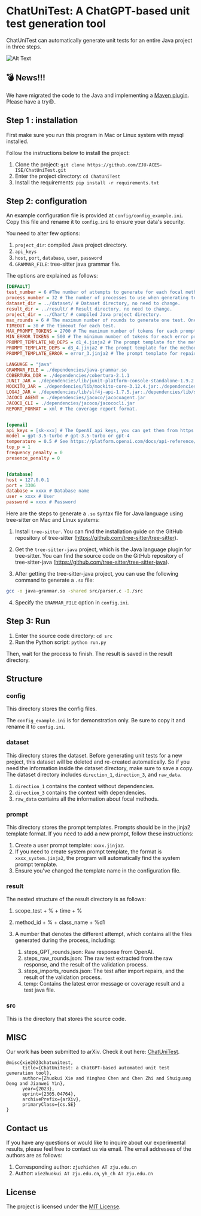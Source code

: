 # ChatUniTest: A ChatGPT-based unit test generation tool

ChatUniTest can automatically generate unit tests for an entire Java project in three steps.


![Alt Text](demo.gif)



## :bomb: News!!!

 We have migrated the code to the Java and implementing a [Maven plugin](https://github.com/ZJU-ACES-ISE/chatunitest-maven-plugin). Please have a try:heart_eyes:.

## Step 1 : installation
First make sure you run this program in Mac or Linux system with mysql installed.

Follow the instructions below to install the project:

1. Clone the project: `git clone https://github.com/ZJU-ACES-ISE/ChatUniTest.git`
2. Enter the project directory: `cd ChatUniTest`
3. Install the requirements: `pip install -r requirements.txt`

## Step 2: configuration

An example configuration file is provided at `config/config_example.ini`. Copy this file and rename it to `config.ini`
to ensure your data's security.

You need to alter few options:

1. `project_dir`: compiled Java project directory.
2. `api_keys`
3. `host`, `port`, `database`, `user`, `password`
4. `GRAMMAR_FILE`: tree-sitter java grammar file.

The options are explained as follows:

```ini
[DEFAULT]
test_number = 6 #The number of attempts to generate for each focal method.
process_number = 32 # The number of processes to use when generating tests.
dataset_dir = ../dataset/ # Dataset directory, no need to change.
result_dir = ../result/ # Result directory, no need to change.
project_dir = ../Chart/ # compiled Java project directory.
max_rounds = 6 # The maximum number of rounds to generate one test. One round for generation, 5 rounds for repairing the test.
TIMEOUT = 30 # The timeout for each test.
MAX_PROMPT_TOKENS = 2700 # The maximum number of tokens for each prompt.
MIN_ERROR_TOKENS = 500 # The minimum number of tokens for each error prompt.
PROMPT_TEMPLATE_NO_DEPS = d1_4.jinja2 # The prompt template for the method with no dependencies.
PROMPT_TEMPLATE_DEPS = d3_4.jinja2 # The prompt template for the method with dependencies.
PROMPT_TEMPLATE_ERROR = error_3.jinja2 # The prompt template for repairing the test.

LANGUAGE = "java"
GRAMMAR_FILE = ./dependencies/java-grammar.so
COBERTURA_DIR = ./dependencies/cobertura-2.1.1
JUNIT_JAR = ./dependencies/lib/junit-platform-console-standalone-1.9.2.jar
MOCKITO_JAR = ./dependencies/lib/mockito-core-3.12.4.jar:./dependencies/lib/mockito-inline-3.12.4.jar:./dependencies/lib/mockito-junit-jupiter-3.12.4.jar:./dependencies/lib/byte-buddy-1.14.4.jar:./dependencies/lib/byte-buddy-agent-1.14.4.jar:./dependencies/lib/objenesis-3.3.jar
LOG4J_JAR = ./dependencies/lib/slf4j-api-1.7.5.jar:./dependencies/lib/slf4j-log4j12-1.7.12.jar:./dependencies/lib/log4j-1.2.17.jar
JACOCO_AGENT = ./dependencies/jacoco/jacocoagent.jar
JACOCO_CLI = ./dependencies/jacoco/jacococli.jar
REPORT_FORMAT = xml # The coverage report format.


[openai]
api_keys = [sk-xxx] # The OpenAI api keys, you can get them from https://platform.openai.com/account/api-keys
model = gpt-3.5-turbo # gpt-3.5-turbo or gpt-4
temperature = 0.5 # See https://platform.openai.com/docs/api-reference/chat/create
top_p = 1
frequency_penalty = 0
presence_penalty = 0


[database]
host = 127.0.0.1
port = 3306
database = xxxx # Database name
user = xxxx # User
password = xxxx # Password
```
Here are the steps to generate a `.so` syntax file for Java language using tree-sitter on Mac and Linux systems:

1. Install `tree-sitter`. You can find the installation guide on the GitHub repository of tree-sitter (https://github.com/tree-sitter/tree-sitter).

2. Get the `tree-sitter-java` project, which is the Java language plugin for tree-sitter. You can find the source code on the GitHub repository of tree-sitter-java (https://github.com/tree-sitter/tree-sitter-java).

3. After getting the tree-sitter-java project, you can use the following command to generate a `.so` file:

```bash
gcc -o java-grammar.so -shared src/parser.c -I./src
```
4. Specify the `GRAMMAR_FILE` option in `config.ini`.

## Step 3: Run

1. Enter the source code directory: `cd src`
2. Run the Python script: `python run.py`

Then, wait for the process to finish. The result is saved in the result directory.

## Structure

### config

This directory stores the config files.

The `config_example.ini` is for demonstration only. Be sure to copy it and rename it to `config.ini`.

### dataset

This directory stores the dataset. Before generating unit tests for a new project, this dataset will be deleted and
re-created automatically. So if you need the information inside the dataset directory, make sure to save a copy. The
dataset directory includes `direction_1`, `direction_3`, and `raw_data`.

1. `direction_1` contains the context without dependencies.
2. `direction_3` contains the context with dependencies.
3. `raw_data` contains all the information about focal methods.

### prompt

This directory stores the prompt templates. Prompts should be in the jinja2 template format.
If you need to add a new prompt, follow these instructions:

1. Create a user prompt template: `xxxx.jinja2`.
2. If you need to create system prompt template, the format is `xxxx_system.jinja2`, the program will automatically find
   the system prompt template.
3. Ensure you've changed the template name in the configuration file.

### result

The nested structure of the result directory is as follows:

1. scope_test + % + time + %
2. method_id + % + class_name + %d1
3. A number that denotes the different attempt, which contains all the files generated during the process, including:

    1. steps_GPT_rounds.json: Raw response from OpenAI.
    2. steps_raw_rounds.json: The raw test extracted from the raw response, and the result of the validation process.
    3. steps_imports_rounds.json: The test after import repairs, and the result of the validation process.
    4. temp: Contains the latest error message or coverage result and a test java file.

### src
This is the directory that stores the source code.

## MISC

Our work has been submitted to arXiv. Check it out here: [ChatUniTest](https://arxiv.org/abs/2305.04764).

```
@misc{xie2023chatunitest,
      title={ChatUniTest: a ChatGPT-based automated unit test generation tool}, 
      author={Zhuokui Xie and Yinghao Chen and Chen Zhi and Shuiguang Deng and Jianwei Yin},
      year={2023},
      eprint={2305.04764},
      archivePrefix={arXiv},
      primaryClass={cs.SE}
}
```

## Contact us


If you have any questions or would like to inquire about our experimental results, please feel free to contact us via email. The email addresses of the authors are as follows:

1. Corresponding author: `zjuzhichen AT zju.edu.cn`
2. Author: `xiezhuokui AT zju.edu.cn`, `yh_ch AT zju.edu.cn`

## License

The project is licensed under the [MIT License](https://opensource.org/licenses/MIT).
